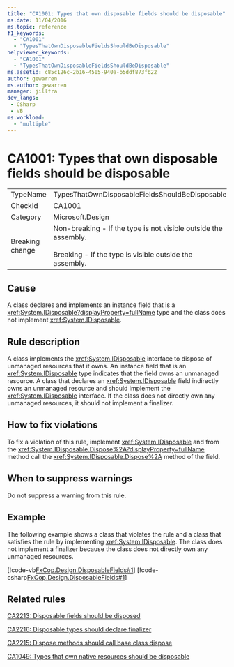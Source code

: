 ```yaml
---
title: "CA1001: Types that own disposable fields should be disposable"
ms.date: 11/04/2016
ms.topic: reference
f1_keywords:
  - "CA1001"
  - "TypesThatOwnDisposableFieldsShouldBeDisposable"
helpviewer_keywords:
  - "CA1001"
  - "TypesThatOwnDisposableFieldsShouldBeDisposable"
ms.assetid: c85c126c-2b16-4505-940a-b5ddf873fb22
author: gewarren
ms.author: gewarren
manager: jillfra
dev_langs:
 - CSharp
 - VB
ms.workload:
  - "multiple"
---
```

# CA1001: Types that own disposable fields should be disposable

|||
|-|-|
|TypeName|TypesThatOwnDisposableFieldsShouldBeDisposable|
|CheckId|CA1001|
|Category|Microsoft.Design|
|Breaking change|Non-breaking - If the type is not visible outside the assembly.<br /><br /> Breaking - If the type is visible outside the assembly.|

## Cause
A class declares and implements an instance field that is a <xref:System.IDisposable?displayProperty=fullName> type and the class does not implement <xref:System.IDisposable>.

## Rule description
A class implements the <xref:System.IDisposable> interface to dispose of unmanaged resources that it owns. An instance field that is an <xref:System.IDisposable> type indicates that the field owns an unmanaged resource. A class that declares an <xref:System.IDisposable> field indirectly owns an unmanaged resource and should implement the <xref:System.IDisposable> interface. If the class does not directly own any unmanaged resources, it should not implement a finalizer.

## How to fix violations
To fix a violation of this rule, implement <xref:System.IDisposable> and from the <xref:System.IDisposable.Dispose%2A?displayProperty=fullName> method call the <xref:System.IDisposable.Dispose%2A> method of the field.

## When to suppress warnings
Do not suppress a warning from this rule.

## Example
The following example shows a class that violates the rule and a class that satisfies the rule by implementing <xref:System.IDisposable>. The class does not implement a finalizer because the class does not directly own any unmanaged resources.

[!code-vb[FxCop.Design.DisposableFields#1](../code-quality/codesnippet/VisualBasic/ca1001-types-that-own-disposable-fields-should-be-disposable_1.vb)]
[!code-csharp[FxCop.Design.DisposableFields#1](../code-quality/codesnippet/CSharp/ca1001-types-that-own-disposable-fields-should-be-disposable_1.cs)]

## Related rules
[CA2213: Disposable fields should be disposed](../code-quality/ca2213-disposable-fields-should-be-disposed.md)

[CA2216: Disposable types should declare finalizer](../code-quality/ca2216-disposable-types-should-declare-finalizer.md)

[CA2215: Dispose methods should call base class dispose](../code-quality/ca2215-dispose-methods-should-call-base-class-dispose.md)

[CA1049: Types that own native resources should be disposable](../code-quality/ca1049-types-that-own-native-resources-should-be-disposable.md)